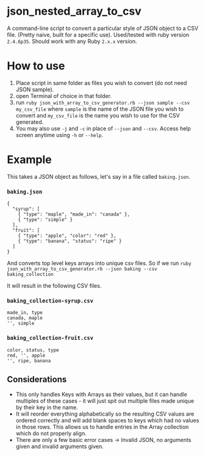 # json_nested_array_to_csv

A command-line script to convert a particular style of JSON object to a CSV file. (Pretty naive, built for a specific use).
Used/tested with ruby version `2.4.6p35`. Should work with any Ruby `2.x.x` version.

# How to use
1. Place script in same folder as files you wish to convert (do not need JSON sample).
2. open Terminal of choice in that folder.
3. run `ruby json_with_array_to_csv_generator.rb --json sample --csv my_csv_file` where `sample` is the name of the JSON file you wish to convert and `my_csv_file` is the name you wish to use for the CSV generated.
4. You may also use `-j` and `-c` in place of `--json` and `--csv`. Access help screen anytime using `-h` or `--help`.

# Example

This takes a JSON object as follows, let's say in a file called `baking.json`.

### `baking.json`
```
{ 
  "syrup": [
    { "type": "maple", "made_in": "canada" }, 
    { "type": "simple" }
  ],
  "fruit": [
    { "type": "apple", "color": "red" }, 
    { "type": "banana", "status": "ripe" }
  ]
}
```
And converts top level keys arrays into unique csv files. So if we run `ruby json_with_array_to_csv_generator.rb --json baking --csv baking_collection` 

It will result in the following CSV files.

### `baking_collection-syrup.csv`
```
made_in, type
canada, maple
'', simple
```
### `baking_collection-fruit.csv`
```
color, status, type
red, '', apple
'', ripe, banana
```

## Considerations
- This only handles Keys with Arrays as their values, but it can handle multiples of these cases - it will just spit out multiple files made unique by their key in the name.
- It will reorder everything alphabetically so the resulting CSV values are ordered correctly and will add blank spaces to keys which had no values in those rows. This allows us to handle entries in the Array collection which do not properly align.
- There are only a few basic error cases -> Invalid JSON, no arguments given and invalid arguments given.
